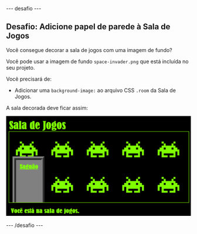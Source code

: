 \--- desafio \---

## Desafio: Adicione papel de parede à Sala de Jogos

Você consegue decorar a sala de jogos com uma imagem de fundo?

Você pode usar a imagem de fundo `space-invader.png` que está incluída no seu projeto.

Você precisará de:

+ Adicionar uma `background-image:` ao arquivo CSS `.room` da Sala de Jogos. 

A sala decorada deve ficar assim:

![screenshot](images/rooms-games-finished.png)

\--- /desafio \---